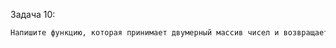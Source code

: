 Задача 10:

```txt
Напишите функцию, которая принимает двумерный массив чисел и возвращает сумму всех элементов.
```
